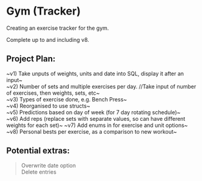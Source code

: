 # Gym (Tracker)

Creating an exercise tracker for the gym.

Complete up to and including v8.

## Project Plan:

~v1) Take unputs of weights, units and date into SQL, display it after an input~  
~v2) Number of sets and multiple exercises per day. //Take input of number of exercises, then weights, sets, etc~  
~v3) Types of exercise done, e.g. Bench Press~  
~v4) Reorganised to use structs~  
~v5) Predictions based on day of week (for 7 day rotating schedule)~  
~v6) Add reps (replace sets with separate values, so can have different weights for each set)~
~v7) Add enums in for exercise and unit options~  
~v8) Personal bests per exercise, as a comparison to new workout~  

## Potential extras:

> Overwrite date option  
> Delete entries  
